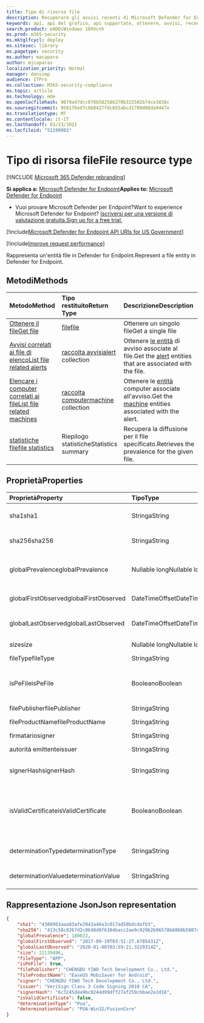 ```yaml
---
title: Tipo di risorsa file
description: Recuperare gli avvisi recenti di Microsoft Defender for Endpoint relativi ai file.
keywords: api, api del grafico, api supportate, ottenere, avvisi, recenti
search.product: eADQiWindows 10XVcnh
ms.prod: m365-security
ms.mktglfcycl: deploy
ms.sitesec: library
ms.pagetype: security
ms.author: macapara
author: mjcaparas
localization_priority: Normal
manager: dansimp
audience: ITPro
ms.collection: M365-security-compliance
ms.topic: article
ms.technology: mde
ms.openlocfilehash: 9079a47dcc078b582586370b322502b74ce3838c
ms.sourcegitcommit: 956176ed7c8b8427fdc655abcd1709d86da9447e
ms.translationtype: MT
ms.contentlocale: it-IT
ms.lasthandoff: 03/23/2021
ms.locfileid: "51199982"
---
```

# <a name="file-resource-type"></a><span data-ttu-id="dcc9c-104">Tipo di risorsa file</span><span class="sxs-lookup"><span data-stu-id="dcc9c-104">File resource type</span></span>

[!INCLUDE [Microsoft 365 Defender rebranding](../../includes/microsoft-defender.md)]


<span data-ttu-id="dcc9c-105">**Si applica a:** [Microsoft Defender for Endpoint](https://go.microsoft.com/fwlink/?linkid=2154037)</span><span class="sxs-lookup"><span data-stu-id="dcc9c-105">**Applies to:** [Microsoft Defender for Endpoint](https://go.microsoft.com/fwlink/?linkid=2154037)</span></span>

- <span data-ttu-id="dcc9c-106">Vuoi provare Microsoft Defender per Endpoint?</span><span class="sxs-lookup"><span data-stu-id="dcc9c-106">Want to experience Microsoft Defender for Endpoint?</span></span> [<span data-ttu-id="dcc9c-107">Iscriversi per una versione di valutazione gratuita.</span><span class="sxs-lookup"><span data-stu-id="dcc9c-107">Sign up for a free trial.</span></span>](https://www.microsoft.com/microsoft-365/windows/microsoft-defender-atp?ocid=docs-wdatp-exposedapis-abovefoldlink) 

[!include[Microsoft Defender for Endpoint API URIs for US Government](../../includes/microsoft-defender-api-usgov.md)]

[!include[Improve request performance](../../includes/improve-request-performance.md)]


<span data-ttu-id="dcc9c-108">Rappresenta un'entità file in Defender for Endpoint.</span><span class="sxs-lookup"><span data-stu-id="dcc9c-108">Represent a file entity in Defender for Endpoint.</span></span>

## <a name="methods"></a><span data-ttu-id="dcc9c-109">Metodi</span><span class="sxs-lookup"><span data-stu-id="dcc9c-109">Methods</span></span>
<span data-ttu-id="dcc9c-110">Metodo</span><span class="sxs-lookup"><span data-stu-id="dcc9c-110">Method</span></span>|<span data-ttu-id="dcc9c-111">Tipo restituito</span><span class="sxs-lookup"><span data-stu-id="dcc9c-111">Return Type</span></span> |<span data-ttu-id="dcc9c-112">Descrizione</span><span class="sxs-lookup"><span data-stu-id="dcc9c-112">Description</span></span>
:---|:---|:---
[<span data-ttu-id="dcc9c-113">Ottenere il file</span><span class="sxs-lookup"><span data-stu-id="dcc9c-113">Get file</span></span>](get-file-information.md) | [<span data-ttu-id="dcc9c-114">file</span><span class="sxs-lookup"><span data-stu-id="dcc9c-114">file</span></span>](files.md) | <span data-ttu-id="dcc9c-115">Ottenere un singolo file</span><span class="sxs-lookup"><span data-stu-id="dcc9c-115">Get a single file</span></span> 
[<span data-ttu-id="dcc9c-116">Avvisi correlati ai file di elenco</span><span class="sxs-lookup"><span data-stu-id="dcc9c-116">List file related alerts</span></span>](get-file-related-alerts.md) | <span data-ttu-id="dcc9c-117">[raccolta avvisi](alerts.md)</span><span class="sxs-lookup"><span data-stu-id="dcc9c-117">[alert](alerts.md) collection</span></span> | <span data-ttu-id="dcc9c-118">Ottenere [le entità](alerts.md) di avviso associate al file.</span><span class="sxs-lookup"><span data-stu-id="dcc9c-118">Get the [alert](alerts.md) entities that are associated with the file.</span></span>
[<span data-ttu-id="dcc9c-119">Elencare i computer correlati ai file</span><span class="sxs-lookup"><span data-stu-id="dcc9c-119">List file related machines</span></span>](get-file-related-machines.md) | <span data-ttu-id="dcc9c-120">[raccolta computer](machine.md)</span><span class="sxs-lookup"><span data-stu-id="dcc9c-120">[machine](machine.md) collection</span></span> | <span data-ttu-id="dcc9c-121">Ottenere le [entità](machine.md) computer associate all'avviso.</span><span class="sxs-lookup"><span data-stu-id="dcc9c-121">Get the [machine](machine.md) entities associated with the alert.</span></span>
[<span data-ttu-id="dcc9c-122">statistiche file</span><span class="sxs-lookup"><span data-stu-id="dcc9c-122">file statistics</span></span>](get-file-statistics.md) | <span data-ttu-id="dcc9c-123">Riepilogo statistiche</span><span class="sxs-lookup"><span data-stu-id="dcc9c-123">Statistics summary</span></span> | <span data-ttu-id="dcc9c-124">Recupera la diffusione per il file specificato.</span><span class="sxs-lookup"><span data-stu-id="dcc9c-124">Retrieves the prevalence for the given file.</span></span>


## <a name="properties"></a><span data-ttu-id="dcc9c-125">Proprietà</span><span class="sxs-lookup"><span data-stu-id="dcc9c-125">Properties</span></span>
|<span data-ttu-id="dcc9c-126">Proprietà</span><span class="sxs-lookup"><span data-stu-id="dcc9c-126">Property</span></span> | <span data-ttu-id="dcc9c-127">Tipo</span><span class="sxs-lookup"><span data-stu-id="dcc9c-127">Type</span></span>    |   <span data-ttu-id="dcc9c-128">Descrizione</span><span class="sxs-lookup"><span data-stu-id="dcc9c-128">Description</span></span> |
|:---|:---|:---|
|<span data-ttu-id="dcc9c-129">sha1</span><span class="sxs-lookup"><span data-stu-id="dcc9c-129">sha1</span></span> | <span data-ttu-id="dcc9c-130">Stringa</span><span class="sxs-lookup"><span data-stu-id="dcc9c-130">String</span></span> | <span data-ttu-id="dcc9c-131">Hash Sha1 del contenuto del file</span><span class="sxs-lookup"><span data-stu-id="dcc9c-131">Sha1 hash of the file content</span></span> |
|<span data-ttu-id="dcc9c-132">sha256</span><span class="sxs-lookup"><span data-stu-id="dcc9c-132">sha256</span></span> | <span data-ttu-id="dcc9c-133">Stringa</span><span class="sxs-lookup"><span data-stu-id="dcc9c-133">String</span></span> | <span data-ttu-id="dcc9c-134">Hash Sha256 del contenuto del file</span><span class="sxs-lookup"><span data-stu-id="dcc9c-134">Sha256 hash of the file content</span></span> |
|<span data-ttu-id="dcc9c-135">globalPrevalence</span><span class="sxs-lookup"><span data-stu-id="dcc9c-135">globalPrevalence</span></span> | <span data-ttu-id="dcc9c-136">Nullable long</span><span class="sxs-lookup"><span data-stu-id="dcc9c-136">Nullable long</span></span> | <span data-ttu-id="dcc9c-137">Diffusione dei file nell'organizzazione</span><span class="sxs-lookup"><span data-stu-id="dcc9c-137">File prevalence across organization</span></span> |
|<span data-ttu-id="dcc9c-138">globalFirstObserved</span><span class="sxs-lookup"><span data-stu-id="dcc9c-138">globalFirstObserved</span></span> | <span data-ttu-id="dcc9c-139">DateTimeOffset</span><span class="sxs-lookup"><span data-stu-id="dcc9c-139">DateTimeOffset</span></span> | <span data-ttu-id="dcc9c-140">Prima osservazione del file</span><span class="sxs-lookup"><span data-stu-id="dcc9c-140">First time the file was observed</span></span> |
|<span data-ttu-id="dcc9c-141">globalLastObserved</span><span class="sxs-lookup"><span data-stu-id="dcc9c-141">globalLastObserved</span></span> | <span data-ttu-id="dcc9c-142">DateTimeOffset</span><span class="sxs-lookup"><span data-stu-id="dcc9c-142">DateTimeOffset</span></span> | <span data-ttu-id="dcc9c-143">Data e ora dell'ultima osservazione del file</span><span class="sxs-lookup"><span data-stu-id="dcc9c-143">Last time the file was observed</span></span> |
|<span data-ttu-id="dcc9c-144">size</span><span class="sxs-lookup"><span data-stu-id="dcc9c-144">size</span></span> | <span data-ttu-id="dcc9c-145">Nullable long</span><span class="sxs-lookup"><span data-stu-id="dcc9c-145">Nullable long</span></span> | <span data-ttu-id="dcc9c-146">Dimensioni del file</span><span class="sxs-lookup"><span data-stu-id="dcc9c-146">Size of the file</span></span> |
|<span data-ttu-id="dcc9c-147">fileType</span><span class="sxs-lookup"><span data-stu-id="dcc9c-147">fileType</span></span> | <span data-ttu-id="dcc9c-148">Stringa</span><span class="sxs-lookup"><span data-stu-id="dcc9c-148">String</span></span> | <span data-ttu-id="dcc9c-149">Tipo di file</span><span class="sxs-lookup"><span data-stu-id="dcc9c-149">Type of the file</span></span> |
|<span data-ttu-id="dcc9c-150">isPeFile</span><span class="sxs-lookup"><span data-stu-id="dcc9c-150">isPeFile</span></span> | <span data-ttu-id="dcc9c-151">Booleano</span><span class="sxs-lookup"><span data-stu-id="dcc9c-151">Boolean</span></span> | <span data-ttu-id="dcc9c-152">true se il file è eseguibile portabile ,ad esempio "DLL", "EXE" e così via.</span><span class="sxs-lookup"><span data-stu-id="dcc9c-152">true if the file is portable executable (e.g. "DLL", "EXE", etc.)</span></span> |
|<span data-ttu-id="dcc9c-153">filePublisher</span><span class="sxs-lookup"><span data-stu-id="dcc9c-153">filePublisher</span></span> | <span data-ttu-id="dcc9c-154">Stringa</span><span class="sxs-lookup"><span data-stu-id="dcc9c-154">String</span></span> | <span data-ttu-id="dcc9c-155">Autore file</span><span class="sxs-lookup"><span data-stu-id="dcc9c-155">File publisher</span></span> |
|<span data-ttu-id="dcc9c-156">fileProductName</span><span class="sxs-lookup"><span data-stu-id="dcc9c-156">fileProductName</span></span> | <span data-ttu-id="dcc9c-157">Stringa</span><span class="sxs-lookup"><span data-stu-id="dcc9c-157">String</span></span> | <span data-ttu-id="dcc9c-158">Nome del prodotto</span><span class="sxs-lookup"><span data-stu-id="dcc9c-158">Product name</span></span> |
|<span data-ttu-id="dcc9c-159">firmatario</span><span class="sxs-lookup"><span data-stu-id="dcc9c-159">signer</span></span> | <span data-ttu-id="dcc9c-160">Stringa</span><span class="sxs-lookup"><span data-stu-id="dcc9c-160">String</span></span> | <span data-ttu-id="dcc9c-161">Firmatario file</span><span class="sxs-lookup"><span data-stu-id="dcc9c-161">File signer</span></span> |
|<span data-ttu-id="dcc9c-162">autorità emittente</span><span class="sxs-lookup"><span data-stu-id="dcc9c-162">issuer</span></span> | <span data-ttu-id="dcc9c-163">Stringa</span><span class="sxs-lookup"><span data-stu-id="dcc9c-163">String</span></span> | <span data-ttu-id="dcc9c-164">Autorità emittente file</span><span class="sxs-lookup"><span data-stu-id="dcc9c-164">File issuer</span></span> |
|<span data-ttu-id="dcc9c-165">signerHash</span><span class="sxs-lookup"><span data-stu-id="dcc9c-165">signerHash</span></span> | <span data-ttu-id="dcc9c-166">Stringa</span><span class="sxs-lookup"><span data-stu-id="dcc9c-166">String</span></span> | <span data-ttu-id="dcc9c-167">Hash del certificato di firma</span><span class="sxs-lookup"><span data-stu-id="dcc9c-167">Hash of the signing certificate</span></span> |
|<span data-ttu-id="dcc9c-168">isValidCertificate</span><span class="sxs-lookup"><span data-stu-id="dcc9c-168">isValidCertificate</span></span> | <span data-ttu-id="dcc9c-169">Booleano</span><span class="sxs-lookup"><span data-stu-id="dcc9c-169">Boolean</span></span> | <span data-ttu-id="dcc9c-170">La firma del certificato è stata verificata correttamente da Microsoft Defender per l'agente endpoint</span><span class="sxs-lookup"><span data-stu-id="dcc9c-170">Was signing certificate successfully verified by Microsoft Defender for Endpoint agent</span></span> |
|<span data-ttu-id="dcc9c-171">determinationType</span><span class="sxs-lookup"><span data-stu-id="dcc9c-171">determinationType</span></span> | <span data-ttu-id="dcc9c-172">Stringa</span><span class="sxs-lookup"><span data-stu-id="dcc9c-172">String</span></span> | <span data-ttu-id="dcc9c-173">Tipo di determinazione del file</span><span class="sxs-lookup"><span data-stu-id="dcc9c-173">The determination type of the file</span></span> |
|<span data-ttu-id="dcc9c-174">determinationValue</span><span class="sxs-lookup"><span data-stu-id="dcc9c-174">determinationValue</span></span> | <span data-ttu-id="dcc9c-175">Stringa</span><span class="sxs-lookup"><span data-stu-id="dcc9c-175">String</span></span> | <span data-ttu-id="dcc9c-176">Valore di determinazione</span><span class="sxs-lookup"><span data-stu-id="dcc9c-176">Determination value</span></span> |


## <a name="json-representation"></a><span data-ttu-id="dcc9c-177">Rappresentazione Json</span><span class="sxs-lookup"><span data-stu-id="dcc9c-177">Json representation</span></span>

```json
{
    "sha1": "4388963aaa83afe2042a46a3c017ad50bdcdafb3",
    "sha256": "413c58c8267d2c8648d8f6384bacc2ae9c929b2b96578b6860b5087cd1bd6462",
    "globalPrevalence": 180022,
    "globalFirstObserved": "2017-09-19T03:51:27.6785431Z",
    "globalLastObserved": "2020-01-06T03:59:21.3229314Z",
    "size": 22139496,
    "fileType": "APP",
    "isPeFile": true,
    "filePublisher": "CHENGDU YIWO Tech Development Co., Ltd.",
    "fileProductName": "EaseUS MobiSaver for Android",
    "signer": "CHENGDU YIWO Tech Development Co., Ltd.",
    "issuer": "VeriSign Class 3 Code Signing 2010 CA",
    "signerHash": "6c3245d4a9bc0244d99dff27af259cbbae2e2d16",
    "isValidCertificate": false,
    "determinationType": "Pua",
    "determinationValue": "PUA:Win32/FusionCore"
}
```
